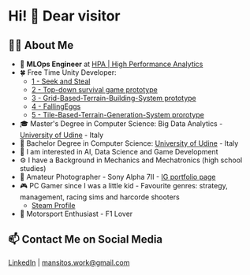 # Hi! 👋 Dear visitor

## 👦🏻 About Me
- 💼 **MLOps Engineer** at [HPA | High Performance Analytics](https://hpa.ai)
- 🍀 Free Time Unity Developer:
  - [1 - Seek and Steal](https://github.com/Mansitos/Seek_And_Steal_Unity3D-Game)
  - [2 - Top-down survival game prototype](https://github.com/Mansitos/SurviGame)
  - [3 - Grid-Based-Terrain-Building-System prototype](https://github.com/Mansitos/Unity-Grid-Based-Terrain-Building-System)
  - [4 - FallingEggs](https://github.com/Mansitos/FallingEggs)
  - [5 - Tile-Based-Terrain-Generation-System prorotype](https://github.com/Mansitos/Tile-Based-Terrain-Generation-System)
- 🎓 Master's Degree in Computer Science: Big Data Analytics - [University of Udine](https://www.uniud.it/it) - Italy
- 📗 Bachelor Degree in Computer Science: [University of Udine](https://www.uniud.it/it) - Italy
- 🔭 I am interested in AI, Data Science and Game Development
- ⚙️ I have a Background in Mechanics and Mechatronics (high school studies)
- 📸 Amateur Photographer - Sony Alpha 7II - [IG portfolio page](https://www.instagram.com/mansitos.ph)
- 🎮 PC Gamer since I was a little kid - Favourite genres: strategy, management, racing sims and harcorde shooters
  - [Steam Profile](https://steamcommunity.com/id/mansitos/)
- 🚗 Motorsport Enthusiast - F1 Lover
  
## 📫 Contact Me on Social Media
[LinkedIn](https://www.linkedin.com/in/andrea-mansi/) | mansitos.work@gmail.com
